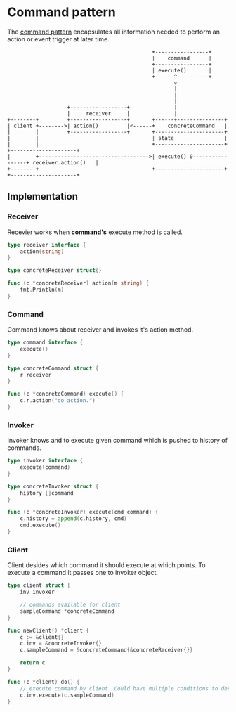 # Command pattern

The [command pattern](https://en.wikipedia.org/wiki/Command_pattern) encapsulates all information needed to perform an action or event trigger at later time.

```
                                              +-----------------+
                                              |    command      |
                                              +-----------------+
                                              | execute()       |
                                              +------^----------+
                                                     v
                                                     |
                                                     |
                                                     |
                   +------------------+              |
                   |     receiver     |              |
+--------+         +------------------+       +------+---------------+
| client +-------->| action()         |<------+    concreteCommand   |
|        |         +------------------+       +----------------------+
|        |                                    | state                |
|        |                                    +----------------------+      +---------------------+
|        +----------------------------------->| execute() 0-----------------+ receiver.action()   |
+--------+                                    +----------------------+      +---------------------+
```

## Implementation


### Receiver

Recevier works when **command's** execute method is called.

```go
type receiver interface {
	action(string)
}

type concreteReceiver struct{}

func (c *concreteReceiver) action(m string) {
	fmt.Println(m)
}
```

### Command

Command knows about receiver and invokes it's action method.

```go
type command interface {
	execute()
}

type concreteCommand struct {
	r receiver
}

func (c *concreteCommand) execute() {
	c.r.action("do action.")
}
```

### Invoker

Invoker knows and to execute given command which is pushed to history of commands.

```go
type invoker interface {
	execute(command)
}

type concreteInvoker struct {
	history []command
}

func (c *concreteInvoker) execute(cmd command) {
	c.history = append(c.history, cmd)
	cmd.execute()
}
```

### Client

Client desides which command it should execute at which points. To execute a command it passes one to invoker object.

```go
type client struct {
	inv invoker

	// commands available for client
	sampleCommand *concreteCommand
}

func newClient() *client {
	c := &client{}
	c.inv = &concreteInvoker{}
	c.sampleCommand = &concreteCommand{&concreteReceiver{}}

	return c
}

func (c *client) do() {
	// execute command by client. Could have multiple conditions to deside which command to execute.
	c.inv.execute(c.sampleCommand)
}
```
